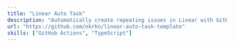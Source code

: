```yaml
---
title: "Linear Auto Task"
description: "Automatically create repeating issues in Linear with GitHub actions and TypeScript."
url: "https://github.com/nkrkn/linear-auto-task-template"
skills: ["GitHub Actions", "TypeScript"]
---
```

